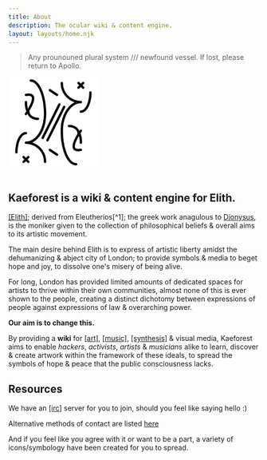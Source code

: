 ```yaml
---
title: About
description: The ocular wiki & content engine.
layout: layouts/home.njk
---
```


> Any prounouned plural system /// newfound vessel. If lost, please return to Apollo.

<img style="min-width: 180px; max-width: 16%;" alt="Icon of Elith" src="/static/icons/about_icon.png"/>
<br/>
<br/>

## Kaeforest is a wiki & content engine for Elith.

[[Elith]](/elith); derived from Eleutherios[^1]; the greek work anagulous to [Dionysus](<https://en.wikipedia.org/wiki/Dionysus>), is the moniker given to the collection of philosophical beliefs & overall aims to its artistic movement.

The main desire behind Elith is to express of artistic liberty amidst the dehumanizing & abject city of London; to provide symbols & media to beget hope and joy, to dissolve one's misery of being alive.

For long, London has provided limited amounts of dedicated spaces for artists to thrive within their own communities, almost none of this is ever shown to the people, creating a distinct dichotomy between expressions of people against expressions of law & overarching power.

__Our aim is to change this.__

By providing a __wiki__ for [[art]](/art), [[music]](/audio), [[synthesis]](/audio/posts/synthesis) & visual media, Kaeforest aims to enable *hackers*, *activists*, *artists* & *musicians* alike to learn, discover & create artwork within the framework of these ideals, to spread the symbols of hope & peace that the public consciousness lacks.

## Resources

We have an [[irc]](./irc) server for you to join, should you feel like saying hello :)

Alternative methods of contact are listed [here](./contact)

And if you feel like you agree with it or want to be a part, a variety of icons/symbology have been created for you to spread.
